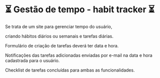 # ⏳ Gestão de tempo - habit tracker ⏳

Se trata de um site para gerenciar tempo do usuário,

criando hábitos diários ou semanais e tarefas diárias. 

Formulário de criação de tarefas deverá ter data e hora. 

Notificações das tarefas adicionadas enviadas por e-mail na data e hora cadastrada para o usuário. 

Checklist de tarefas concluídas para ambas as funcionalidades.
